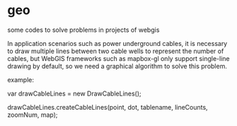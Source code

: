# geo
some codes to solve problems in projects of webgis

In application scenarios such as power underground cables, it is necessary to draw multiple lines between two cable wells to represent the number of cables, but WebGIS frameworks such as mapbox-gl only support single-line drawing by default, so we need a graphical algorithm to solve this problem.

example:

var drawCableLines = new DrawCableLines();

drawCableLines.createCableLines(point, dot, tablename, lineCounts, zoomNum, map);
